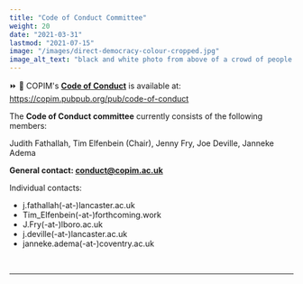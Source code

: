 ```yaml
---
title: "Code of Conduct Committee"
weight: 20
date: "2021-03-31"
lastmod: "2021-07-15"
image: "/images/direct-democracy-colour-cropped.jpg"
image_alt_text: "black and white photo from above of a crowd of people raising their hands to vote"
---
```


⏩ 🔗 COPIM's **[Code of Conduct](https://copim.pubpub.org/pub/code-of-conduct)** is available at: https://copim.pubpub.org/pub/code-of-conduct  



The **Code of Conduct committee** currently consists of the following members:

Judith Fathallah, Tim Elfenbein (Chair), Jenny Fry, Joe Deville, Janneke Adema

**General contact: [conduct@copim.ac.uk](mailto:conduct@copim.ac.uk)**

Individual contacts:  

* j.fathallah(-at-)lancaster.ac.uk  
* Tim_Elfenbein(-at-)forthcoming.work  
* J.Fry(-at-)lboro.ac.uk  
* j.deville(-at-)lancaster.ac.uk  
* janneke.adema(-at-)coventry.ac.uk

&nbsp;  

---


  &nbsp;
